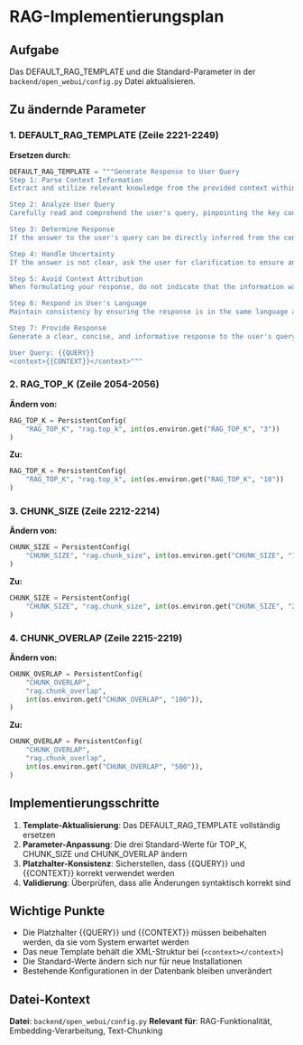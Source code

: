 # RAG-Implementierungsplan

## Aufgabe
Das DEFAULT_RAG_TEMPLATE und die Standard-Parameter in der `backend/open_webui/config.py` Datei aktualisieren.

## Zu ändernde Parameter

### 1. DEFAULT_RAG_TEMPLATE (Zeile 2221-2249)
**Ersetzen durch:**
```python
DEFAULT_RAG_TEMPLATE = """Generate Response to User Query  
Step 1: Parse Context Information  
Extract and utilize relevant knowledge from the provided context within <context></context> XML tags.  

Step 2: Analyze User Query  
Carefully read and comprehend the user's query, pinpointing the key concepts, entities, and intent behind the question.  

Step 3: Determine Response  
If the answer to the user's query can be directly inferred from the context information, provide a concise and accurate response in the same language as the user's query.  

Step 4: Handle Uncertainty  
If the answer is not clear, ask the user for clarification to ensure an accurate response.  

Step 5: Avoid Context Attribution  
When formulating your response, do not indicate that the information was derived from the context.  

Step 6: Respond in User's Language  
Maintain consistency by ensuring the response is in the same language as the user's query.  

Step 7: Provide Response  
Generate a clear, concise, and informative response to the user's query, adhering to the guidelines outlined above.  

User Query: {{QUERY}}  
<context>{{CONTEXT}}</context>"""
```

### 2. RAG_TOP_K (Zeile 2054-2056)
**Ändern von:**
```python
RAG_TOP_K = PersistentConfig(
    "RAG_TOP_K", "rag.top_k", int(os.environ.get("RAG_TOP_K", "3"))
)
```
**Zu:**
```python
RAG_TOP_K = PersistentConfig(
    "RAG_TOP_K", "rag.top_k", int(os.environ.get("RAG_TOP_K", "10"))
)
```

### 3. CHUNK_SIZE (Zeile 2212-2214)
**Ändern von:**
```python
CHUNK_SIZE = PersistentConfig(
    "CHUNK_SIZE", "rag.chunk_size", int(os.environ.get("CHUNK_SIZE", "1000"))
)
```
**Zu:**
```python
CHUNK_SIZE = PersistentConfig(
    "CHUNK_SIZE", "rag.chunk_size", int(os.environ.get("CHUNK_SIZE", "2000"))
)
```

### 4. CHUNK_OVERLAP (Zeile 2215-2219)
**Ändern von:**
```python
CHUNK_OVERLAP = PersistentConfig(
    "CHUNK_OVERLAP",
    "rag.chunk_overlap",
    int(os.environ.get("CHUNK_OVERLAP", "100")),
)
```
**Zu:**
```python
CHUNK_OVERLAP = PersistentConfig(
    "CHUNK_OVERLAP",
    "rag.chunk_overlap",
    int(os.environ.get("CHUNK_OVERLAP", "500")),
)
```

## Implementierungsschritte

1. **Template-Aktualisierung**: Das DEFAULT_RAG_TEMPLATE vollständig ersetzen
2. **Parameter-Anpassung**: Die drei Standard-Werte für TOP_K, CHUNK_SIZE und CHUNK_OVERLAP ändern
3. **Platzhalter-Konsistenz**: Sicherstellen, dass {{QUERY}} und {{CONTEXT}} korrekt verwendet werden
4. **Validierung**: Überprüfen, dass alle Änderungen syntaktisch korrekt sind

## Wichtige Punkte

- Die Platzhalter {{QUERY}} und {{CONTEXT}} müssen beibehalten werden, da sie vom System erwartet werden
- Das neue Template behält die XML-Struktur bei (`<context></context>`)
- Die Standard-Werte ändern sich nur für neue Installationen
- Bestehende Konfigurationen in der Datenbank bleiben unverändert

## Datei-Kontext
**Datei**: `backend/open_webui/config.py`
**Relevant für**: RAG-Funktionalität, Embedding-Verarbeitung, Text-Chunking